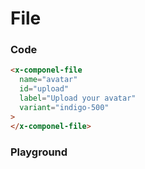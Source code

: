 # File

### Code

```html
<x-componel-file
  name="avatar"
  id="upload"
  label="Upload your avatar"
  variant="indigo-500"
>
</x-componel-file>
```

### Playground

<file-FilePlayground />
